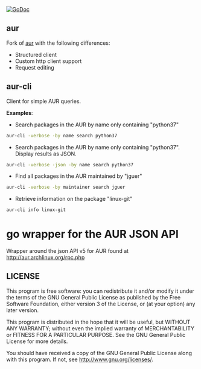[![GoDoc](https://godoc.org/github.com/jguer/aur?status.svg)](https://godoc.org/github.com/jguer/aur)

## aur

Fork of [aur](https://github.com/mikkeloscar/aur) with the following differences:

- Structured client
- Custom http client support
- Request editing

## aur-cli

Client for simple AUR queries.

**Examples**:

- Search packages in the AUR by name only containing "python37"

```sh
aur-cli -verbose -by name search python37
```

- Search packages in the AUR by name only containing "python37".
  Display results as JSON.

```sh
aur-cli -verbose -json -by name search python37
```

- Find all packages in the AUR maintained by "jguer"

```sh
aur-cli -verbose -by maintainer search jguer
```

- Retrieve information on the package "linux-git"

```sh
aur-cli info linux-git
```

# go wrapper for the AUR JSON API

Wrapper around the json API v5 for AUR found at
http://aur.archlinux.org/rpc.php

## LICENSE

This program is free software: you can redistribute it and/or modify
it under the terms of the GNU General Public License as published by
the Free Software Foundation, either version 3 of the License, or
(at your option) any later version.

This program is distributed in the hope that it will be useful,
but WITHOUT ANY WARRANTY; without even the implied warranty of
MERCHANTABILITY or FITNESS FOR A PARTICULAR PURPOSE. See the
GNU General Public License for more details.

You should have received a copy of the GNU General Public License
along with this program. If not, see <http://www.gnu.org/licenses/>.
